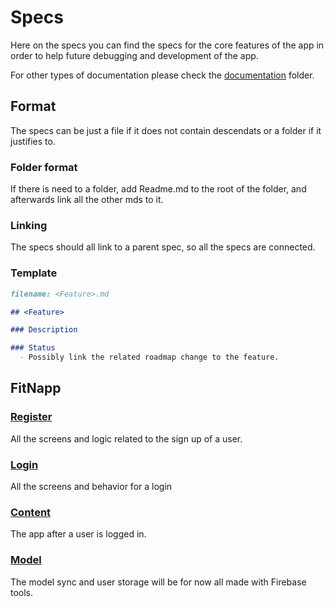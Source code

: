 # Specs

Here on the specs you can find the specs for the core features of the app in order to help future debugging and development of the app.

For other types of documentation please check the [documentation](../) folder.

## Format

The specs can be just a file if it does not contain descendats or a folder if it justifies to.

### Folder format

If there is need to a folder, add Readme.md to the root of the folder, and afterwards link all the other mds to it.

### Linking

The specs should all link to a parent spec, so all the specs are connected.

### Template

```markdown
filename: <Feature>.md

## <Feature>

### Description

### Status
  - Possibly link the related roadmap change to the feature.
```

## FitNapp

### [Register](/register)

All the screens and logic related to the sign up of a user.

### [Login](/login)

All the screens and behavior for a login

### [Content](/content)

The app after a user is logged in.

### [Model](/model)

The model sync and user storage will be for now all made with Firebase tools.